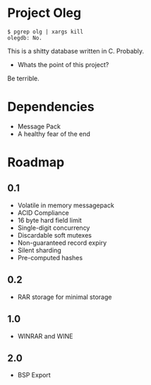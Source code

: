 Project Oleg
============


````
$ pgrep olg | xargs kill
olegdb: No.
````

This is a shitty database written in C. Probably.

* Whats the point of this project?

Be terrible.

Dependencies
============

* Message Pack
* A healthy fear of the end

Roadmap
=======

0.1
---

* Volatile in memory messagepack
* ACID Compliance
* 16 byte hard field limit
* Single-digit concurrency
* Discardable soft mutexes
* Non-guaranteed record expiry
* Silent sharding
* Pre-computed hashes

0.2
---
* RAR storage for minimal storage

1.0
---

* WINRAR and WINE

2.0
---
* BSP Export
